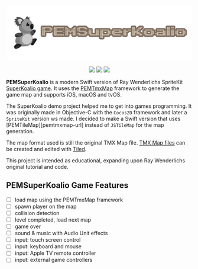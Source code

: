 <p align="center">
<a href="https://github.com/p-edge-media/PEMSuperKoalio"><img src="Doc/logo.png" height="150"/>
<p align="center">
<a href="https://swift.org"><img src="https://img.shields.io/badge/Swift-5-brightgreen.svg"></a>
<a href="https://developer.apple.com/download/more/"><img src="https://img.shields.io/badge/Xcode-orange.svg"></a>
<a href="https://www.apple.com"><img src="https://img.shields.io/badge/platforms-iOS%20%7C%20tvOS%20%7C%20macOS-red.svg"></a>
</p>

**PEMSuperKoalio** is a modern Swift version of Ray Wenderlichs SpriteKit [SuperKoalio game][superkoalio-url]. It uses the [PEMTmxMap][pemtilemap-url] framework to generate the game map and supports iOS, macOS and tvOS.

The SuperKoalio demo project helped me to get into games programming. It was originally made in Objective-C with the `Cocos2D` framework and later a `SpriteKit` version ws made. I decided to make a Swift version that uses [PEMTileMap][pemtmxmap-url] instead of `JSTileMap` for the map generation.

The map format used is still the original TMX Map file. [TMX Map files][tmx-map-url] can be created and edited with [Tiled][tiled-url].

This project is intended as educational, expanding upon Ray Wenderlichs original tutorial and code.

## PEMSuperKoalio Game Features
- [ ] load map using the PEMTmxMap framework
- [ ] spawn player on the map
- [ ] collision detection
- [ ] level completed, load next map
- [ ] game over
- [ ] sound & music with Audio Unit effects
- [ ] input: touch screen control
- [ ] input: keyboard and mouse
- [ ] input: Apple TV remote controller
- [ ] input: external game controllers

[tmx-map-url]:https://doc.mapeditor.org/en/stable/reference/tmx-map-format/#
[tiled-url]:http://www.mapeditor.org
[pemtilemap-url]:https://github.com/p-edge-media/PEMTileMap
[superkoalio-url]:https://www.raywenderlich.com/2554-sprite-kit-tutorial-how-to-make-a-platform-game-like-super-mario-brothers-part-1
